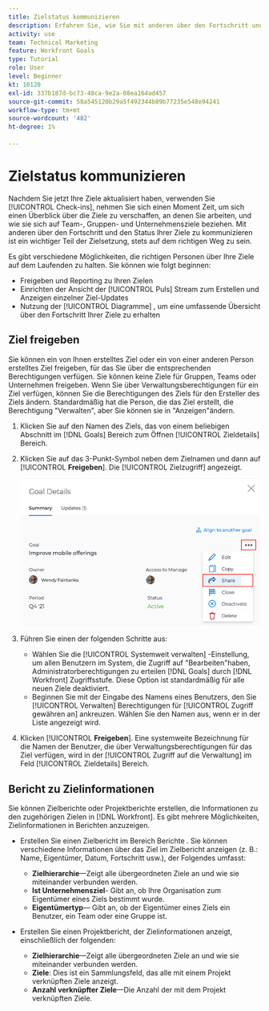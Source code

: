 ```yaml
---
title: Zielstatus kommunizieren
description: Erfahren Sie, wie Sie mit anderen über den Fortschritt und den Status Ihrer Ziele kommunizieren können in [!DNL Workfront Goals].
activity: use
team: Technical Marketing
feature: Workfront Goals
type: Tutorial
role: User
level: Beginner
kt: 10120
exl-id: 337b187d-bc73-48ca-9e2a-08ea164ad457
source-git-commit: 58a545120b29a5f492344b89b77235e548e94241
workflow-type: tm+mt
source-wordcount: '482'
ht-degree: 1%

---
```


# Zielstatus kommunizieren

Nachdem Sie jetzt Ihre Ziele aktualisiert haben, verwenden Sie [!UICONTROL Check-ins], nehmen Sie sich einen Moment Zeit, um sich einen Überblick über die Ziele zu verschaffen, an denen Sie arbeiten, und wie sie sich auf Team-, Gruppen- und Unternehmensziele beziehen. Mit anderen über den Fortschritt und den Status Ihrer Ziele zu kommunizieren ist ein wichtiger Teil der Zielsetzung, stets auf dem richtigen Weg zu sein.

Es gibt verschiedene Möglichkeiten, die richtigen Personen über Ihre Ziele auf dem Laufenden zu halten. Sie können wie folgt beginnen:

* Freigeben und Reporting zu Ihren Zielen
* Einrichten der Ansicht der [!UICONTROL Puls] Stream zum Erstellen und Anzeigen einzelner Ziel-Updates
* Nutzung der [!UICONTROL Diagramme] , um eine umfassende Übersicht über den Fortschritt Ihrer Ziele zu erhalten

## Ziel freigeben

Sie können ein von Ihnen erstelltes Ziel oder ein von einer anderen Person erstelltes Ziel freigeben, für das Sie über die entsprechenden Berechtigungen verfügen. Sie können keine Ziele für Gruppen, Teams oder Unternehmen freigeben. Wenn Sie über Verwaltungsberechtigungen für ein Ziel verfügen, können Sie die Berechtigungen des Ziels für den Ersteller des Ziels ändern. Standardmäßig hat die Person, die das Ziel erstellt, die Berechtigung &quot;Verwalten&quot;, aber Sie können sie in &quot;Anzeigen&quot;ändern.

1. Klicken Sie auf den Namen des Ziels, das von einem beliebigen Abschnitt im [!DNL Goals] Bereich zum Öffnen [!UICONTROL Zieldetails] Bereich.

1. Klicken Sie auf das 3-Punkt-Symbol neben dem Zielnamen und dann auf [!UICONTROL **Freigeben**]. Die [!UICONTROL Zielzugriff] angezeigt.

   ![Assets](assets/17-workfront-goals-share-a-goal.png)

1. Führen Sie einen der folgenden Schritte aus:

   * Wählen Sie die [!UICONTROL Systemweit verwalten] -Einstellung, um allen Benutzern im System, die Zugriff auf &quot;Bearbeiten&quot;haben, Administratorberechtigungen zu erteilen [!DNL Goals] durch [!DNL Workfront] Zugriffsstufe. Diese Option ist standardmäßig für alle neuen Ziele deaktiviert.
   * Beginnen Sie mit der Eingabe des Namens eines Benutzers, den Sie [!UICONTROL Verwalten] Berechtigungen für [!UICONTROL Zugriff gewähren an] ankreuzen. Wählen Sie den Namen aus, wenn er in der Liste angezeigt wird.

1. Klicken [!UICONTROL **Freigeben**]. Eine systemweite Bezeichnung für die Namen der Benutzer, die über Verwaltungsberechtigungen für das Ziel verfügen, wird in der [!UICONTROL Zugriff auf die Verwaltung] im Feld [!UICONTROL Zieldetails] Bereich.

## Bericht zu Zielinformationen

Sie können Zielberichte oder Projektberichte erstellen, die Informationen zu den zugehörigen Zielen in [!DNL Workfront]. Es gibt mehrere Möglichkeiten, Zielinformationen in Berichten anzuzeigen.

* Erstellen Sie einen Zielbericht im Bereich Berichte . Sie können verschiedene Informationen über das Ziel im Zielbericht anzeigen (z. B.: Name, Eigentümer, Datum, Fortschritt usw.), der Folgendes umfasst:

   * **Zielhierarchie**—Zeigt alle übergeordneten Ziele an und wie sie miteinander verbunden werden.
   * **Ist Unternehmensziel**- Gibt an, ob Ihre Organisation zum Eigentümer eines Ziels bestimmt wurde.
   * **Eigentümertyp**— Gibt an, ob der Eigentümer eines Ziels ein Benutzer, ein Team oder eine Gruppe ist.

* Erstellen Sie einen Projektbericht, der Zielinformationen anzeigt, einschließlich der folgenden:
   * **Zielhierarchie**—Zeigt alle übergeordneten Ziele an und wie sie miteinander verbunden werden.
   * **Ziele**: Dies ist ein Sammlungsfeld, das alle mit einem Projekt verknüpften Ziele anzeigt.
   * **Anzahl verknüpfter Ziele**—Die Anzahl der mit dem Projekt verknüpften Ziele.
